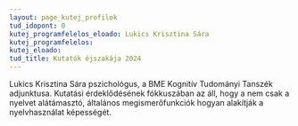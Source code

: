 ```yaml
---
layout: page_kutej_profilok
tud_idopont: 0
kutej_programfelelos_eloado: Lukics Krisztina Sára 
kutej_programfelelos: 
kutej_eloado:
tud_title: Kutatók éjszakája 2024 
---
```


Lukics Krisztina Sára pszichológus, a BME Kognitív Tudományi Tanszék adjunktusa. Kutatási érdeklődésének fókkuszában az áll, hogy a nem csak a nyelvet alátámasztó, általános megismerőfunkciók hogyan alakítják a nyelvhasználat képességét.


